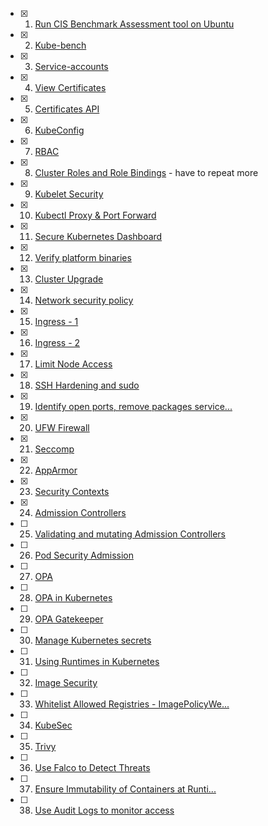 - [x] 01. [Run CIS Benchmark Assessment tool on Ubuntu](https://learn.kodekloud.com/user/courses/certified-kubernetes-security-specialist-cks/module/eac6dac8-4481-4138-96ef-a2135f20e05e/lesson/1f579418-522f-4c04-81f8-4b8ae7f6a2dc)
- [x] 02. [Kube-bench](https://learn.kodekloud.com/user/courses/certified-kubernetes-security-specialist-cks/module/eac6dac8-4481-4138-96ef-a2135f20e05e/lesson/c370c677-ee22-4fd3-902b-99a0e58a0e00)
- [x] 03. [Service-accounts](https://learn.kodekloud.com/user/courses/certified-kubernetes-security-specialist-cks/module/eac6dac8-4481-4138-96ef-a2135f20e05e/lesson/91ec7013-793b-4d2b-af05-0c0b01fc81c9)
- [x] 04. [View Certificates](https://learn.kodekloud.com/user/courses/certified-kubernetes-security-specialist-cks/module/eac6dac8-4481-4138-96ef-a2135f20e05e/lesson/2b2e2173-8bdf-4632-88b6-7f7441b50b52)
- [x] 05. [Certificates API](https://learn.kodekloud.com/user/courses/certified-kubernetes-security-specialist-cks/module/eac6dac8-4481-4138-96ef-a2135f20e05e/lesson/f1351e20-2750-4c06-9a4b-814169928fa1)
- [x] 06. [KubeConfig](https://learn.kodekloud.com/user/courses/certified-kubernetes-security-specialist-cks/module/eac6dac8-4481-4138-96ef-a2135f20e05e/lesson/1166d810-3163-4003-8d54-0f66f5b253f2)
- [x] 07. [RBAC](https://learn.kodekloud.com/user/courses/certified-kubernetes-security-specialist-cks/module/eac6dac8-4481-4138-96ef-a2135f20e05e/lesson/3a9a1cb3-c889-472b-9fc2-48bff380c595)
- [x] 08. [Cluster Roles and Role Bindings](https://learn.kodekloud.com/user/courses/certified-kubernetes-security-specialist-cks/module/eac6dac8-4481-4138-96ef-a2135f20e05e/lesson/1fe8dad2-d540-4669-a0fc-4cb22f1b8abc) - have to repeat more
- [x] 09. [Kubelet Security](https://learn.kodekloud.com/user/courses/certified-kubernetes-security-specialist-cks/module/eac6dac8-4481-4138-96ef-a2135f20e05e/lesson/3d54f860-f552-48a2-8ac2-886bacd00893)
- [x] 10. [Kubectl Proxy & Port Forward](https://learn.kodekloud.com/user/courses/certified-kubernetes-security-specialist-cks/module/eac6dac8-4481-4138-96ef-a2135f20e05e/lesson/e572aaf4-1736-4865-9dd1-b2e46aaaca04)
- [x] 11. [Secure Kubernetes Dashboard](https://learn.kodekloud.com/user/courses/certified-kubernetes-security-specialist-cks/module/eac6dac8-4481-4138-96ef-a2135f20e05e/lesson/11b097bc-b8e2-4fbe-bd08-badeeaa5e8bc)
- [x] 12. [Verify platform binaries](https://learn.kodekloud.com/user/courses/certified-kubernetes-security-specialist-cks/module/eac6dac8-4481-4138-96ef-a2135f20e05e/lesson/65d51a5d-42ab-4594-9ef0-2603ba1d5ffe)
- [x] 13. [Cluster Upgrade](https://learn.kodekloud.com/user/courses/certified-kubernetes-security-specialist-cks/module/eac6dac8-4481-4138-96ef-a2135f20e05e/lesson/f797f920-c9d5-420c-b2b4-3c8904f42b47)
- [x] 14. [Network security policy](https://learn.kodekloud.com/user/courses/certified-kubernetes-security-specialist-cks/module/eac6dac8-4481-4138-96ef-a2135f20e05e/lesson/ef4c8e94-d23b-49e4-83ec-ac284382f1fd)
- [x] 15. [Ingress - 1](https://learn.kodekloud.com/user/courses/certified-kubernetes-security-specialist-cks/module/eac6dac8-4481-4138-96ef-a2135f20e05e/lesson/16ce4e36-5771-4bd4-b94d-a7841f8865ac)
- [x] 16. [Ingress - 2](https://learn.kodekloud.com/user/courses/certified-kubernetes-security-specialist-cks/module/eac6dac8-4481-4138-96ef-a2135f20e05e/lesson/0a5300ff-2030-4ceb-a5ea-26ac91d5946a)
- [x] 17. [Limit Node Access](https://learn.kodekloud.com/user/courses/certified-kubernetes-security-specialist-cks/module/d67be5ee-871d-4435-a187-382610cb6a1f/lesson/20f66309-b41b-4f2c-8340-bfac0aed24f6)
- [x] 18. [SSH Hardening and sudo](https://learn.kodekloud.com/user/courses/certified-kubernetes-security-specialist-cks/module/d67be5ee-871d-4435-a187-382610cb6a1f/lesson/a4f40d83-225d-40b2-a6e2-90f3f70a72a0)
- [x] 19. [Identify open ports, remove packages service...](https://learn.kodekloud.com/user/courses/certified-kubernetes-security-specialist-cks/module/d67be5ee-871d-4435-a187-382610cb6a1f/lesson/4be6aacf-94b3-44da-8b02-e57bbf1e7f41)
- [x] 20. [UFW Firewall](https://learn.kodekloud.com/user/courses/certified-kubernetes-security-specialist-cks/module/d67be5ee-871d-4435-a187-382610cb6a1f/lesson/22eb9c61-27bc-4c84-a5fd-5672cac031de)
- [x] 21. [Seccomp](https://learn.kodekloud.com/user/courses/certified-kubernetes-security-specialist-cks/module/d67be5ee-871d-4435-a187-382610cb6a1f/lesson/c6466fea-8065-407e-8971-b3e857d2227c)
- [x] 22. [AppArmor](https://learn.kodekloud.com/user/courses/certified-kubernetes-security-specialist-cks/module/d67be5ee-871d-4435-a187-382610cb6a1f/lesson/058cc5f9-4239-44ec-8021-e9201d4edc2b)
- [x] 23. [Security Contexts](https://learn.kodekloud.com/user/courses/certified-kubernetes-security-specialist-cks/module/7431dd03-f5c2-4ebb-b94a-2d35615bbd8c/lesson/62cc10fa-4d66-40be-87d6-5002112f4a54)
- [x] 24. [Admission Controllers](https://learn.kodekloud.com/user/courses/certified-kubernetes-security-specialist-cks/module/7431dd03-f5c2-4ebb-b94a-2d35615bbd8c/lesson/07a89281-4a2c-4cf1-a6ce-db287457cf05)
- [ ] 25. [Validating and mutating Admission Controllers](https://learn.kodekloud.com/user/courses/certified-kubernetes-security-specialist-cks/module/7431dd03-f5c2-4ebb-b94a-2d35615bbd8c/lesson/65fb07e4-26e5-47c8-a1c2-115b9d934385)
- [ ] 26. [Pod Security Admission](https://learn.kodekloud.com/user/courses/certified-kubernetes-security-specialist-cks/module/7431dd03-f5c2-4ebb-b94a-2d35615bbd8c/lesson/950cbe12-3b93-4d12-b81d-fa223fda476e)
- [ ] 27. [OPA](https://learn.kodekloud.com/user/courses/certified-kubernetes-security-specialist-cks/module/7431dd03-f5c2-4ebb-b94a-2d35615bbd8c/lesson/eecb8373-8a36-4008-871e-afd5dbf59b23)
- [ ] 28. [OPA in Kubernetes](https://learn.kodekloud.com/user/courses/certified-kubernetes-security-specialist-cks/module/7431dd03-f5c2-4ebb-b94a-2d35615bbd8c/lesson/13a2b63a-24ac-4430-bc1f-42e03006412a)
- [ ] 29. [OPA Gatekeeper](https://learn.kodekloud.com/user/courses/certified-kubernetes-security-specialist-cks/module/7431dd03-f5c2-4ebb-b94a-2d35615bbd8c/lesson/bc3597d6-6c1a-4cf4-8252-d899492a176e)
- [ ] 30. [Manage Kubernetes secrets](https://learn.kodekloud.com/user/courses/certified-kubernetes-security-specialist-cks/module/7431dd03-f5c2-4ebb-b94a-2d35615bbd8c/lesson/0f29d43a-a993-41fb-b58d-5c99f56c356a)
- [ ] 31. [Using Runtimes in Kubernetes](https://learn.kodekloud.com/user/courses/certified-kubernetes-security-specialist-cks/module/7431dd03-f5c2-4ebb-b94a-2d35615bbd8c/lesson/00d9d823-77cb-43cb-9229-ad9faea41282)
- [ ] 32. [Image Security](https://learn.kodekloud.com/user/courses/certified-kubernetes-security-specialist-cks/module/e4511664-185f-4204-9aa2-b4250cbadf84/lesson/371155ba-3296-4fa9-8909-0bb98679c6ec)
- [ ] 33. [Whitelist Allowed Registries - ImagePolicyWe...](https://learn.kodekloud.com/user/courses/certified-kubernetes-security-specialist-cks/module/e4511664-185f-4204-9aa2-b4250cbadf84/lesson/4046f239-4ef2-431c-affc-9f27032a3b28)
- [ ] 34. [KubeSec](https://learn.kodekloud.com/user/courses/certified-kubernetes-security-specialist-cks/module/e4511664-185f-4204-9aa2-b4250cbadf84/lesson/11566885-cd7c-468d-a321-5d9d6fed5f46)
- [ ] 35. [Trivy](https://learn.kodekloud.com/user/courses/certified-kubernetes-security-specialist-cks/module/e4511664-185f-4204-9aa2-b4250cbadf84/lesson/43e9d2a7-8f3a-447d-ba9e-586ab14d165b)
- [ ] 36. [Use Falco to Detect Threats](https://learn.kodekloud.com/user/courses/certified-kubernetes-security-specialist-cks/module/c0d849e1-54be-4d78-8936-6ce49434b88d/lesson/a17a72ac-3fa6-420f-b58d-3740a1ffe114)
- [ ] 37. [Ensure Immutability of Containers at Runti...](https://learn.kodekloud.com/user/courses/certified-kubernetes-security-specialist-cks/module/c0d849e1-54be-4d78-8936-6ce49434b88d/lesson/71a86fa2-0c82-4bd5-a5f1-bba594c39290)
- [ ] 38. [Use Audit Logs to monitor access](https://learn.kodekloud.com/user/courses/certified-kubernetes-security-specialist-cks/module/c0d849e1-54be-4d78-8936-6ce49434b88d/lesson/b1d71742-71c2-48d8-850b-d0e5625c990e)


